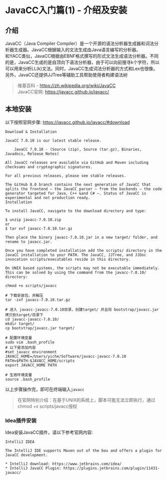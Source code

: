 # JavaCC入门篇(1) - 介绍及安装

## 介绍
JavaCC（Java Compiler Compiler）是一个开源的语法分析器生成器和词法分析器生成器。JavaCC根据输入的文法生成由Java语言编写的分析器。    
和YACC类似，JavaCC根据由EBNF格式撰写的形式文法生成语法分析器。不同的是，JavaCC生成的是自顶向下语法分析器，由于可以向前搜寻k个字符，所以可以用来分析LL(k)文法。同时，JavaCC生成词法分析器的方式和Lex也很像。 
另外，JavaCC还提供JJTree等辅助工具帮助使用者构建语法树  

>维基百科 - https://zh.wikipedia.org/wiki/JavaCC  
JavaCC官网: https://javacc.github.io/javacc/


## 本地安装
以下按照官网步骤: https://javacc.github.io/javacc/#download 
```
Download & Installation

JavaCC 7.0.10 is our latest stable release.

    JavaCC 7.0.10 - (Source (zip), Source (tar.gz), Binaries, Javadocs, Release Notes)

All JavaCC releases are available via GitHub and Maven including checksums and cryptographic signatures.

For all previous releases, please see stable releases.

The GitHub 8.0 branch contains the next generation of JavaCC that splits the frontend – the JavaCC parser – from the backends – the code generator targeted for Java, C++ &and C# –. Status of JavaCC is experimental and not production ready.
Installation

To install JavaCC, navigate to the download directory and type:

$ unzip javacc-7.0.10.zip
or
$ tar xvf javacc-7.0.10.tar.gz

Then place the binary javacc-7.0.10.jar in a new target/ folder, and rename to javacc.jar.

Once you have completed installation add the scripts/ directory in the JavaCC installation to your PATH. The JavaCC, JJTree, and JJDoc invocation scripts/executables reside in this directory.

On UNIX based systems, the scripts may not be executable immediately. This can be solved by using the command from the javacc-7.0.10/ directory:

chmod +x scripts/javacc
```

```shell
# 下载安装包，并解压
tar -zxf javacc-7.0.10.tar.gz   

# 进入 javacc-javacc-7.0.10目录，创建target/ 并且将 bootstrap/javacc.jar 拷贝到target/目录下 
cd javacc-javacc-7.0.10/
mkdir target/
cp bootstrap/javacc.jar target/

# 配置环境变量 
sudo vim .bash_profile
# 以下是添加内容
#set javacc environment
JAVACC_HOME=/Users/yiche/Software/javacc-javacc-7.0.10
PATH=$PATH:$JAVACC_HOME/scripts
export JAVACC_HOME PATH

# 生效环境变量
source .bash_profile
``` 

以上步骤操作完，即可在终端输入`javacc` 

>在官网特别介绍：在基于UNIX的系统上，脚本可能无法立即执行，通过 chmod +x scripts/javacc授权 

### Idea插件安装

Idea安装JavaCC插件，请以下参考官网内容:  
```
IntelliJ IDEA

The IntelliJ IDE supports Maven out of the box and offers a plugin for JavaCC development. 

* IntelliJ download: https://www.jetbrains.com/idea/
* IntelliJ JavaCC Plugin: https://plugins.jetbrains.com/plugin/11431-javacc/
``` 

